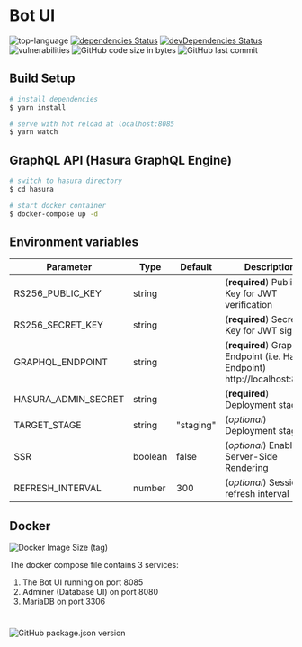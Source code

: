 # Bot UI
![top-language](https://img.shields.io/github/languages/top/bcakmakoglu/bot-ui)
[![dependencies Status](https://status.david-dm.org/gh/bcakmakoglu/bot-ui.svg)](https://david-dm.org/bcakmakoglu/bot-ui)
[![devDependencies Status](https://status.david-dm.org/gh/bcakmakoglu/bot-ui.svg?type=dev)](https://david-dm.org/bcakmakoglu/bot-ui?type=dev)
![vulnerabilities](https://img.shields.io/snyk/vulnerabilities/github/bcakmakoglu/bot-ui)
![GitHub code size in bytes](https://img.shields.io/github/languages/code-size/bcakmakoglu/bot-ui)
![GitHub last commit](https://img.shields.io/github/last-commit/bcakmakoglu/bot-ui)

## Build Setup

```bash
# install dependencies
$ yarn install

# serve with hot reload at localhost:8085
$ yarn watch
```

## GraphQL API (Hasura GraphQL Engine)
```bash
# switch to hasura directory
$ cd hasura

# start docker container
$ docker-compose up -d
```

## Environment variables
| Parameter           | Type          | Default       | Description   |
| --------------------|---------------|---------------|---------------|  
| RS256_PUBLIC_KEY    | string        |               | (__required__) Public Key for JWT verification
| RS256_SECRET_KEY    | string        |               | (__required__) Secret Key for JWT signing
| GRAPHQL_ENDPOINT    | string        |               | (__required__) GraphQL Endpoint (i.e. Hasura Endpoint) http://localhost:8080
| HASURA_ADMIN_SECRET    | string        |               | (__required__) Deployment stage
| TARGET_STAGE        | string        | "staging"     | (_optional_) Deployment stage
| SSR                 | boolean       | false         | (_optional_) Enable Server-Side Rendering
| REFRESH_INTERVAL    | number        | 300           | (_optional_) Session refresh interval

## Docker
![Docker Image Size (tag)](https://img.shields.io/docker/image-size/bcakmakoglu/bot-api/latest)

The docker compose file contains 3 services:
1. The Bot UI running on port 8085
2. Adminer (Database UI) on port 8080
3. MariaDB on port 3306

#
![GitHub package.json version](https://img.shields.io/github/package-json/v/bcakmakoglu/bot-ui)
